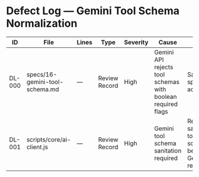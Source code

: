 # Defect Log — Gemini Tool Schema Normalization

| ID | File | Lines | Type | Severity | Cause | Fix | Owner/Reviewer | Status | Notes |
|----|------|-------|------|----------|-------|-----|----------------|--------|-------|
| DL-000 | specs/16-gemini-tool-schema.md | — | Review Record | High | Gemini API rejects tool schemas with boolean required flags | Sanitation spec accepted | Assistant | Closed | Specification inspected; implementation underway |
| DL-001 | scripts/core/ai-client.js | — | Review Record | High | Gemini tool schema sanitation required | Recursively sanitize tool schemas before Gemini requests | Assistant | Closed | Code inspection completed; no outstanding defects |
